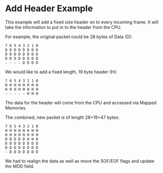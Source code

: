 # Add Header Example

This example will add a fixed size header on to every incoming frame.
It will take the information to put in to the header from the CPU.


For example, the original packet could be 28 bytes of Data (D):

```
7 6 5 4 3 2 1 0
D D D D D D D D
D D D D D D D D
D D D D D D D D
- - - - D D D D
```

We would like to add a fixed length, 19 byte header (H):

```
7 6 5 4 3 2 1 0
H H H H H H H H
H H H H H H H H
- - - - - H H H
```

The data for the header will come from the CPU and accessed via Mapped Memories.

The combined, new packet is of length 28+19=47 bytes:

```
7 6 5 4 3 2 1 0
H H H H H H H H
H H H H H H H H
D D D D D H H H
D D D D D D D D
D D D D D D D D
- D D D D D D D
```


We had to realign the data as well as move the SOF/EOF flags and update the MOD field.
